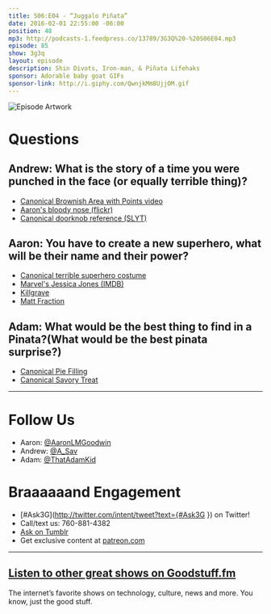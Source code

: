 ```yaml
---
title: S06:E04 - “Juggalo Piñata”
date: 2016-02-01 22:55:00 -06:00
position: 48
mp3: http://podcasts-1.feedpress.co/13789/3G3Q%20-%20S06E04.mp3
episode: 85
show: 3g3q
layout: episode
description: Shin Divots, Iron-man, & Piñata Lifehaks
sponsor: Adorable baby goat GIFs
sponsor-link: http://i.giphy.com/QwnjkMm8UjjOM.gif
---
```


![Episode Artwork][1]

# Questions

## Andrew: What is the story of a time you were punched in the face (or equally terrible thing)?

* [Canonical Brownish Area with Points video][2]
* [Aaron's bloody nose (flickr)][3]
* [Canonical doorknob reference (SLYT)][4]

## Aaron: You have to create a new superhero, what will be their name and their power?

* [Canonical terrible superhero costume][5]
* [Marvel's Jessica Jones (IMDB)][6]
* [Killgrave][7]
* [Matt Fraction][8]

## Adam: What would be the best thing to find in a Pinata?(What would be the best pinata surprise?)

* [Canonical Pie Filling][9]
* [Canonical Savory Treat][10]

***

# Follow Us
* Aaron: [@AaronLMGoodwin](http://twitter.com/aaronlmgoodwin)
* Andrew: [@A_Sav](http://twitter.com/a_sav)
* Adam: [@ThatAdamKid](http://twitter.com/thatadamkid)

# Braaaaaand Engagement
* [#Ask3G](http://twitter.com/intent/tweet?text={#Ask3G }) on Twitter!
* Call/text us: 760-881-4382
* [Ask on Tumblr](http://3g3q.co/ask)
* Get exclusive content at [patreon.com](http://www.patreon.com/3g3q)

***

## [Listen to other great shows on Goodstuff.fm](http://goodstuff.fm/)
The internet’s favorite shows on technology, culture, news and more. You know, just the good stuff.

[1]: http://l.gdwn.co/YaNN.jpg
[2]: http://www.hulu.com/watch/2010
[3]: https://www.flickr.com/photos/theinfamousgdub/420274925/
[4]: https://youtu.be/5qAcG3kq-cA
[5]: https://www.flickr.com/photos/theinfamousgdub/2229824127
[6]: http://www.imdb.com/title/tt2357547/
[7]: https://en.wikipedia.org/wiki/Purple_Man
[8]: https://en.wikipedia.org/wiki/Matt_Fraction
[9]: http://www.amazon.com/Cherry-Pie-Filling-fl-Oz/dp/B00018CX4M
[10]: http://www.totinos.com/Products?id=F8E0AA63-A497-480F-A341-A8F917120C46
[11]: http://twitter.com/aaronlmgoodwin
[12]: http://twitter.com/a_sav
[13]: http://twitter.com/thatadamkid
[14]: http://www.patreon.com/3g3q
[15]: http://www.goodstuff.fm
